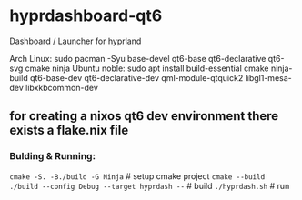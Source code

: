 # hyprdashboard-qt6
Dashboard / Launcher for hyprland

Arch Linux: sudo pacman -Syu base-devel qt6-base qt6-declarative qt6-svg cmake ninja
Ubuntu noble: sudo apt install build-essential cmake ninja-build qt6-base-dev qt6-declarative-dev qml-module-qtquick2 libgl1-mesa-dev libxkbcommon-dev

## for creating a nixos qt6 dev environment there exists a flake.nix file

### Bulding & Running:
`cmake -S. -B./build -G Ninja` # setup cmake project
`cmake --build ./build --config Debug --target hyprdash --` # build
`./hyprdash.sh` # run


